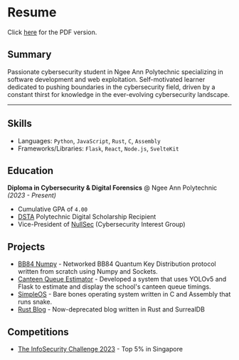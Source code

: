 # Resume

Click [here](/resume.pdf) for the PDF version.

## Summary

Passionate cybersecurity student in Ngee Ann Polytechnic specializing in software development and web exploitation. Self-motivated learner dedicated to pushing boundaries in the cybersecurity field, driven by a constant thirst for knowledge in the ever-evolving cybersecurity landscape.

---

## Skills

- Languages: `Python`, `JavaScript`, `Rust`, `C`, `Assembly`
- Frameworks/Libraries: `Flask`, `React`, `Node.js`, `SvelteKit`

## Education

**Diploma in Cybersecurity & Digital Forensics** @ Ngee Ann Polytechnic _(2023 - Present)_

- Cumulative GPA of `4.00`
- [DSTA](https://www.dsta.gov.sg/) Polytechnic Digital Scholarship Recipient
- Vice-President of [NullSec](https://nullsecsig.com/) (Cybersecurity Interest Group)

## Projects

- [BB84 Numpy](https://github.com/notbowen/bb84-numpy) - Networked BB84 Quantum Key Distribution protocol written from scratch using Numpy and Sockets.
- [Canteen Queue Estimator](https://github.com/notbowen/CanteenQueueEstimater) - Developed a system that uses YOLOv5 and Flask to estimate and display the school's canteen queue timings.
- [SimpleOS](https://github.com/notbowen/SimpleOS) - Bare bones operating system written in C and Assembly that runs snake.
- [Rust Blog](https://github.com/notbowen/RustBlog) - Now-deprecated blog written in Rust and SurrealDB

## Competitions

- [The InfoSecurity Challenge 2023](https://www.csit.gov.sg/events/tisc/tisc-2023) - Top 5% in Singapore
